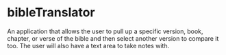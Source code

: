 # bibleTranslator
An application that allows the user to pull up a specific version, book, chapter, or verse of the bible and then select another version to compare it too.  The user will also have a text area to take notes with.
